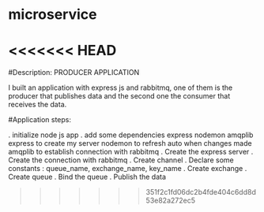 # microservice
<<<<<<< HEAD
=======

#Description: PRODUCER APPLICATION

I built an application with express js and rabbitmq, one of them is the producer that publishes data and the second one the consumer that receives the data.

#Application steps:

. initialize node js app
. add some dependencies express nodemon amqplib
    express to create my server
    nodemon to refresh auto when changes made
    amqplib to establish connection with rabbitmq 
. Create the express server
. Create the connection with rabbitmq
. Create channel
. Declare some constants : queue_name, exchange_name, key_name
. Create exchange
. Create queue
. Bind the queue
. Publish the data
>>>>>>> 351f2c1fd06dc2b4fde404c6dd8d53e82a272ec5
